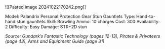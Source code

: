 ![[Pasted image 20241022170242.png]]

Model: Palandrix Personal Protection Gear Stun Gauntlets
Type: Hand-to-hand stun gauntlets
Skill: Brawling
Ammo: 10 charges
Cost: 300
Availability: 2
Difficulty: Easy
Damage: STR+2D stun

*Source: Gundark’s Fantastic Technology (pages 12-13), Pirates & Privateers (page 43), Arms and Equipment Guide (page 31)*